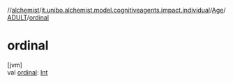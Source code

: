 //[alchemist](../../../../index.md)/[it.unibo.alchemist.model.cognitiveagents.impact.individual](../../index.md)/[Age](../index.md)/[ADULT](index.md)/[ordinal](ordinal.md)

# ordinal

[jvm]\
val [ordinal](ordinal.md): [Int](https://kotlinlang.org/api/latest/jvm/stdlib/kotlin/-int/index.html)
